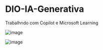 # DIO-IA-Generativa
Trabalhndo com Copilot e Microsoft Learning

![image](https://github.com/user-attachments/assets/dacac677-af94-453e-a69f-a24e0569f5ed)

![image](https://github.com/user-attachments/assets/6dfab471-a669-4d33-9837-070ad99a6a49)


